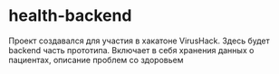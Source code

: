 # health-backend

Проект создавался для участия в хакатоне VirusHack. Здесь будет backend часть прототипа.
Включает в себя хранения данных о пациентах, описание проблем со здоровьем
